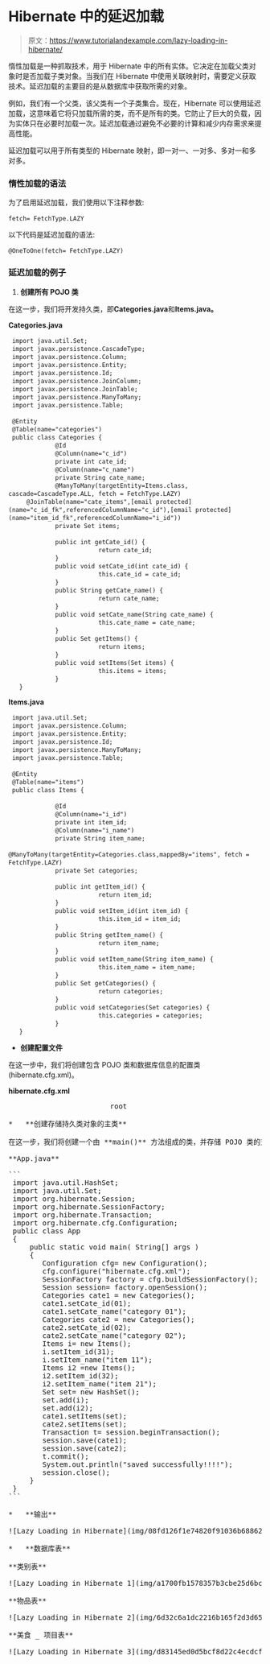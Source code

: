 # Hibernate 中的延迟加载

> 原文：<https://www.tutorialandexample.com/lazy-loading-in-hibernate/>

惰性加载是一种抓取技术，用于 Hibernate 中的所有实体。它决定在加载父类对象时是否加载子类对象。当我们在 Hibernate 中使用关联映射时，需要定义获取技术。延迟加载的主要目的是从数据库中获取所需的对象。

例如，我们有一个父类，该父类有一个子类集合。现在，Hibernate 可以使用延迟加载，这意味着它将只加载所需的类，而不是所有的类。它防止了巨大的负载，因为实体只在必要时加载一次。延迟加载通过避免不必要的计算和减少内存需求来提高性能。

延迟加载可以用于所有类型的 Hibernate 映射，即一对一、一对多、多对一和多对多。

### **惰性加载的语法**

为了启用延迟加载，我们使用以下注释参数:

```
fetch= FetchType.LAZY
```

以下代码是延迟加载的语法:

```
@OneToOne(fetch= FetchType.LAZY)
```

### **延迟加载的例子**

1.  **创建所有 POJO 类**

在这一步，我们将开发持久类，即**Categories.java**和**Items.java。**

**Categories.java**

```
 import java.util.Set;
 import javax.persistence.CascadeType;
 import javax.persistence.Column;
 import javax.persistence.Entity;
 import javax.persistence.Id;
 import javax.persistence.JoinColumn;
 import javax.persistence.JoinTable;
 import javax.persistence.ManyToMany;
 import javax.persistence.Table;

 @Entity
 @Table(name="categories")
 public class Categories {
             @Id
             @Column(name="c_id")
             private int cate_id;
             @Column(name="c_name")
             private String cate_name;
             @ManyToMany(targetEntity=Items.class, cascade=CascadeType.ALL, fetch = FetchType.LAZY)
     @JoinTable(name="cate_items",[email protected](name="c_id_fk",referencedColumnName="c_id"),[email protected](name="item_id_fk",referencedColumnName="i_id"))
             private Set items;

             public int getCate_id() {
                         return cate_id;
             }
             public void setCate_id(int cate_id) {
                         this.cate_id = cate_id;
             }
             public String getCate_name() {
                         return cate_name;
             }
             public void setCate_name(String cate_name) {
                         this.cate_name = cate_name;
             }
             public Set getItems() {
                         return items;
             }
             public void setItems(Set items) {
                         this.items = items;
             }
   } 
```

**Items.java**

```
 import java.util.Set;
 import javax.persistence.Column;
 import javax.persistence.Entity;
 import javax.persistence.Id;
 import javax.persistence.ManyToMany;
 import javax.persistence.Table;

 @Entity
 @Table(name="items")
 public class Items {

             @Id
             @Column(name="i_id")
             private int item_id;
             @Column(name="i_name")
             private String item_name;
             @ManyToMany(targetEntity=Categories.class,mappedBy="items", fetch = FetchType.LAZY)
             private Set categories;

             public int getItem_id() {
                         return item_id;
             }
             public void setItem_id(int item_id) {
                         this.item_id = item_id;
             }
             public String getItem_name() {
                         return item_name;
             }
             public void setItem_name(String item_name) {
                         this.item_name = item_name;
             }
             public Set getCategories() {
                         return categories;
             }
             public void setCategories(Set categories) {
                         this.categories = categories;
             }
   } 
```

*   **创建配置文件**

在这一步中，我们将创建包含 POJO 类和数据库信息的配置类(hibernate.cfg.xml)。

**hibernate.cfg.xml**

<pre class="wp-block-preformatted"        update  org.hibernate.dialect.MySQL5Dialect com.mysql.jdbc.Driver jdbc:mysql://localhost:3306/test root</property>                        root</property>                           

*   **创建存储持久类对象的主类**

在这一步，我们将创建一个由 **main()** 方法组成的类，并存储 POJO 类的对象。

**App.java**

```
 import java.util.HashSet;
 import java.util.Set;
 import org.hibernate.Session;
 import org.hibernate.SessionFactory;
 import org.hibernate.Transaction;
 import org.hibernate.cfg.Configuration;
 public class App 
 {
     public static void main( String[] args )
     {
        Configuration cfg= new Configuration();
        cfg.configure("hibernate.cfg.xml");
        SessionFactory factory = cfg.buildSessionFactory();
        Session session= factory.openSession();
        Categories cate1 = new Categories();
        cate1.setCate_id(01);
        cate1.setCate_name("category 01");
        Categories cate2 = new Categories();
        cate2.setCate_id(02);
        cate2.setCate_name("category 02");
        Items i= new Items();
        i.setItem_id(31);
        i.setItem_name("item 11");
        Items i2 =new Items();
        i2.setItem_id(32);
        i2.setItem_name("item 21");
        Set set= new HashSet();
        set.add(i);
        set.add(i2);
        cate1.setItems(set);
        cate2.setItems(set);
        Transaction t= session.beginTransaction();
        session.save(cate1);
        session.save(cate2);
        t.commit();
        System.out.println("saved successfully!!!!");
        session.close();
     }
 } 
```

*   **输出**

![Lazy Loading in Hibernate](img/08fd126f1e74820f91036b688625c679.png)

*   **数据库表**

**类别表**

![Lazy Loading in Hibernate 1](img/a1700fb1578357b3cbe25d6bca1813c7.png)

**物品表**

![Lazy Loading in Hibernate 2](img/6d32c6a1dc2216b165f2d3d65ef564df.png)

**美食 _ 项目表**

![Lazy Loading in Hibernate 3](img/d83145ed0d5bcf8d22c4ecdcfdfc3fa1.png)